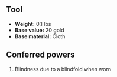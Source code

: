 ## Tool

- **Weight:** 0.1 lbs
- **Base value:** 20 gold
- **Base material:** Cloth

## Conferred powers

1. Blindness due to a blindfold when worn
